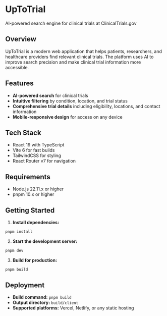 # UpToTrial

AI-powered search engine for clinical trials at ClinicalTrials.gov

## Overview

UpToTrial is a modern web application that helps patients, researchers, and healthcare providers find relevant clinical trials. The platform uses AI to improve search precision and make clinical trial information more accessible.

## Features

- **AI-powered search** for clinical trials
- **Intuitive filtering** by condition, location, and trial status
- **Comprehensive trial details** including eligibility, locations, and contact information
- **Mobile-responsive design** for access on any device

## Tech Stack

- React 19 with TypeScript
- Vite 6 for fast builds
- TailwindCSS for styling
- React Router v7 for navigation

## Requirements

- Node.js 22.11.x or higher
- pnpm 10.x or higher

## Getting Started

1. **Install dependencies:**

```bash
pnpm install
```

2. **Start the development server:**

```bash
pnpm dev
```

3. **Build for production:**

```bash
pnpm build
```

## Deployment

- **Build command:** `pnpm build`
- **Output directory:** `build/client`
- **Supported platforms:** Vercel, Netlify, or any static hosting